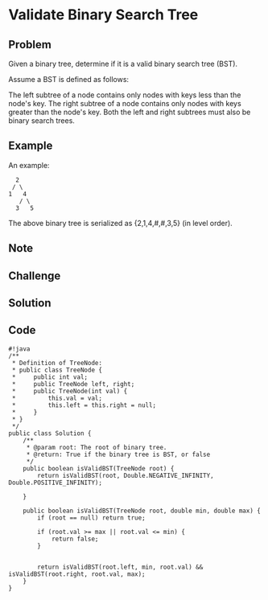 Validate Binary Search Tree
===


Problem
-------

Given a binary tree, determine if it is a valid binary search tree (BST).

Assume a BST is defined as follows:

The left subtree of a node contains only nodes with keys less than the node's key.
The right subtree of a node contains only nodes with keys greater than the node's key.
Both the left and right subtrees must also be binary search trees.

Example
-------

An example:

      2
     / \
    1   4
       / \
      3   5
  
The above binary tree is serialized as {2,1,4,#,#,3,5} (in level order).

Note
---------

Challenge
---------

Solution
--------

Code
----

    #!java
    /**
     * Definition of TreeNode:
     * public class TreeNode {
     *     public int val;
     *     public TreeNode left, right;
     *     public TreeNode(int val) {
     *         this.val = val;
     *         this.left = this.right = null;
     *     }
     * }
     */
    public class Solution {
        /**
         * @param root: The root of binary tree.
         * @return: True if the binary tree is BST, or false
         */
        public boolean isValidBST(TreeNode root) {
            return isValidBST(root, Double.NEGATIVE_INFINITY, Double.POSITIVE_INFINITY);
            
        }
            
        public boolean isValidBST(TreeNode root, double min, double max) {
            if (root == null) return true;
            
            if (root.val >= max || root.val <= min) {
                return false;
            }
            
         
            return isValidBST(root.left, min, root.val) && isValidBST(root.right, root.val, max);
        }
    }